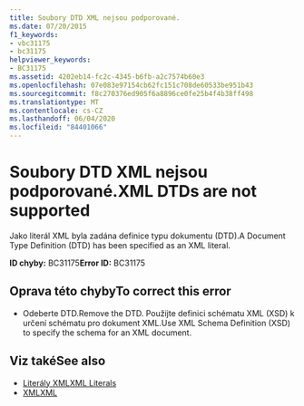 ```yaml
---
title: Soubory DTD XML nejsou podporované.
ms.date: 07/20/2015
f1_keywords:
- vbc31175
- bc31175
helpviewer_keywords:
- BC31175
ms.assetid: 4202eb14-fc2c-4345-b6fb-a2c7574b60e3
ms.openlocfilehash: 07e083e97154cb62fc151c708de60533be951b43
ms.sourcegitcommit: f8c270376ed905f6a8896ce0fe25b4f4b38ff498
ms.translationtype: MT
ms.contentlocale: cs-CZ
ms.lasthandoff: 06/04/2020
ms.locfileid: "84401066"
---
```

# <a name="xml-dtds-are-not-supported"></a><span data-ttu-id="25a3b-102">Soubory DTD XML nejsou podporované.</span><span class="sxs-lookup"><span data-stu-id="25a3b-102">XML DTDs are not supported</span></span>
<span data-ttu-id="25a3b-103">Jako literál XML byla zadána definice typu dokumentu (DTD).</span><span class="sxs-lookup"><span data-stu-id="25a3b-103">A Document Type Definition (DTD) has been specified as an XML literal.</span></span>  
  
 <span data-ttu-id="25a3b-104">**ID chyby:** BC31175</span><span class="sxs-lookup"><span data-stu-id="25a3b-104">**Error ID:** BC31175</span></span>  
  
## <a name="to-correct-this-error"></a><span data-ttu-id="25a3b-105">Oprava této chyby</span><span class="sxs-lookup"><span data-stu-id="25a3b-105">To correct this error</span></span>  
  
- <span data-ttu-id="25a3b-106">Odeberte DTD.</span><span class="sxs-lookup"><span data-stu-id="25a3b-106">Remove the DTD.</span></span> <span data-ttu-id="25a3b-107">Použijte definici schématu XML (XSD) k určení schématu pro dokument XML.</span><span class="sxs-lookup"><span data-stu-id="25a3b-107">Use XML Schema Definition (XSD) to specify the schema for an XML document.</span></span>  
  
## <a name="see-also"></a><span data-ttu-id="25a3b-108">Viz také</span><span class="sxs-lookup"><span data-stu-id="25a3b-108">See also</span></span>

- [<span data-ttu-id="25a3b-109">Literály XML</span><span class="sxs-lookup"><span data-stu-id="25a3b-109">XML Literals</span></span>](../language-reference/xml-literals/index.md)
- [<span data-ttu-id="25a3b-110">XML</span><span class="sxs-lookup"><span data-stu-id="25a3b-110">XML</span></span>](../programming-guide/language-features/xml/index.md)
